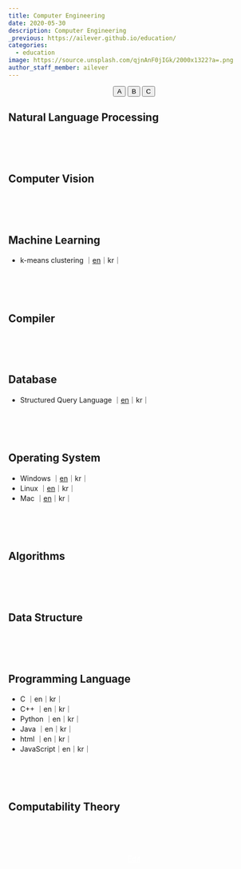 ```yaml
---
title: Computer Engineering
date: 2020-05-30
description: Computer Engineering
_previous: https://ailever.github.io/education/
categories:
  - education
image: https://source.unsplash.com/qjnAnF0jIGk/2000x1322?a=.png
author_staff_member: ailever
---
```


<div align="center" class="top_btn_box">
  <button class="top_btn" type="button" onclick="location.href='#'">A</button>
  <button class="top_btn" type="button" onclick="location.href='#'">B</button>
  <button class="top_btn" type="button" onclick="location.href='#'">C</button>
</div>


## Natural Language Processing

<br><br><br>
## Computer Vision

<br><br><br>
## Machine Learning
- k-means clustering ｜[en](https://ailever.github.io/education/2020/05/30/_CE-en-kmeans/)｜kr｜

<br><br><br>
## Compiler

<br><br><br>
## Database
- Structured Query Language ｜[en](https://ailever.github.io/education/2020/05/30/_CE-en-sql/)｜kr｜

<br><br><br>
## Operating System
- Windows ｜[en](https://ailever.github.io/education/2020/05/30/_CE-en-windows/)｜kr｜
- Linux ｜[en](https://ailever.github.io/education/2020/05/30/_CE-en-linux/)｜kr｜
- Mac ｜[en](https://ailever.github.io/education/2020/05/30/_CE-en-mac/)｜kr｜


<br><br><br>
## Algorithms

<br><br><br>
## Data Structure

<br><br><br>
## Programming Language
- C ｜en｜kr｜
- C++ ｜en｜kr｜
- Python ｜en｜kr｜
- Java ｜en｜kr｜
- html ｜en｜kr｜
- JavaScript｜en｜kr｜

<br><br><br>
## Computability Theory





<br><br><br>
<div align="center" class="bottom_btn_box">
  <span class="bottom_btn"><a href="https://github.com/ailever/ailever.github.io/blob/master/_posts/education/2020-05-30-Computer-Engineering.md" target="_blank" style="color:white">Edit</a></span>
</div>
